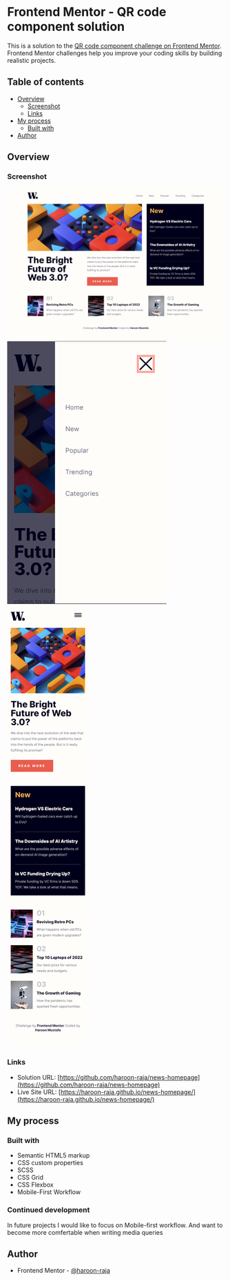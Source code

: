 # Frontend Mentor - QR code component solution

This is a solution to the [QR code component challenge on Frontend Mentor](https://www.frontendmentor.io/challenges/qr-code-component-iux_sIO_H). Frontend Mentor challenges help you improve your coding skills by building realistic projects.

## Table of contents

- [Overview](#overview)
  - [Screenshot](#screenshot)
  - [Links](#links)
- [My process](#my-process)
  - [Built with](#built-with)
- [Author](#author)

## Overview

### Screenshot

![](./screenshots/desktop.png)
![](./screenshots/mobile-menu.png)
![](./screenshots/mobile.png)

### Links

- Solution URL: [https://github.com/haroon-raja/news-homepage](https://github.com/haroon-raja/news-homepage)
- Live Site URL: [https://haroon-raja.github.io/news-homepage/](https://haroon-raja.github.io/news-homepage/)

## My process

### Built with

- Semantic HTML5 markup
- CSS custom properties
- SCSS
- CSS Grid
- CSS Flexbox
- Mobile-First Workflow

### Continued development

In future projects I would like to focus on Mobile-first workflow. And want to become more comfertable when writing media queries

## Author

- Frontend Mentor - [@haroon-raja](https://www.frontendmentor.io/profile/haroon-raja)

